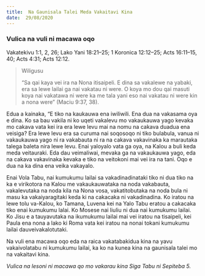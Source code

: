 ```yaml
---
title:  Na Gaunisala Talei Meda Vakaitavi Kina
date:  29/08/2020
---
```


### Vulica na vuli ni macawa oqo
Vakatekivu 1:1, 2, 26; Lako Yani 18:21–25; 1 Koronica 12:12–25; Acts 16:11–15, 40; Acts 4:31; Acts 12:12.

> <p>Wiligusu</p>
> “Sa qai kaya vei ira na Nona itisaipeli. E dina sa vakalewe na yabaki, era sa lewe lailai ga nai vakatau ni were. O koya mo dou qai masuti koya nai vakatawa ni were ka me tala yani eso nai vakatau ni were kin a nona were” (Maciu 9:37, 38).

Edua a kainaka, “E tiko na kaukauwa ena iwiliwili. Ena dua na vakasama oya e dina. Ko sa bau vakila ni ko uqeti vakalevu mo vakaukauwa yago kevaka mo cakava vata kei ira era lewe levu mai na nomu na cakava duadua ena veisiga? Era lewe levu era sa curuma nai soqosoqo ni tiko bulabula, vanua ni vakaukauwa yago ni ra vakabauta ni ra na cakava vakavinaka ka marautaka talega baleta nira lewe levu. Enai yaloyalo vata ga oya, na Kalou a buli keda meda veitauraki. Eda dau veimaliwai, mevaka ga na vakaukauwa yago, eda na cakava vakavinaka kevaka e tiko na veitokoni mai vei ira na tani. Oqo e dua na ka dina ena veika vakayalo.

Enai Vola Tabu, nai kumukumu lailai sa vakadinadinataki tiko ni dua tiko na ka e virikotora na Kalou me vakaukauwataka na noda vakabauta, vakalevutaka na noda kila na Nona vosa, vakatitobutaka na noda bula ni masu ka vakaiyaragitaki keda ki na cakacaka ni vakadinadina. Ko iratou na lewe tolu va-Kalou, ko Tamana, Luvena kei na Yalo Tabu eratou a cakacaka tiko enai kumukumu lalai. Ko Mosese nai liuliu ni dua nai kumukumu lailai. Ko Jisu e a tauyavutaka na ikumukumu lailai mai vei iratou na tisaipeli, kei Paula ena nona a lako ki Roma vata kei iratou na nonai tokani kumukumu lailai dauveivakalotutaki.

Na vuli ena macawa oqo eda na raica vakatabakidua kina na yavu vakaivolatabu ni kumukumu lailai, ka ko na kunea kina na gaunisala talei mo na vakaitavi kina.

_Vulica na lesoni ni macawa qo mo vakarau kina Siga Tabu ni Sepiteba 5._